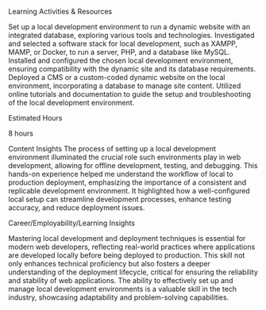 Learning Activities & Resources

Set up a local development environment to run a dynamic website with an integrated database, exploring various tools and technologies.
Investigated and selected a software stack for local development, such as XAMPP, MAMP, or Docker, to run a server, PHP, and a database like MySQL.
Installed and configured the chosen local development environment, ensuring compatibility with the dynamic site and its database requirements.
Deployed a CMS or a custom-coded dynamic website on the local environment, incorporating a database to manage site content.
Utilized online tutorials and documentation to guide the setup and troubleshooting of the local development environment.

Estimated Hours

8 hours

Content Insights
The process of setting up a local development environment illuminated the crucial role such environments play in web development, allowing for offline development, testing, and debugging. 
This hands-on experience helped me understand the workflow of local to production deployment, emphasizing the importance of a consistent and replicable development environment. 
It highlighted how a well-configured local setup can streamline development processes, enhance testing accuracy, and reduce deployment issues.

Career/Employability/Learning Insights

Mastering local development and deployment techniques is essential for modern web developers, reflecting real-world practices where applications are developed locally before being deployed to production. 
This skill not only enhances technical proficiency but also fosters a deeper understanding of the deployment lifecycle, critical for ensuring the reliability and stability of web applications.
The ability to effectively set up and manage local development environments is a valuable skill in the tech industry, showcasing adaptability and problem-solving capabilities.

